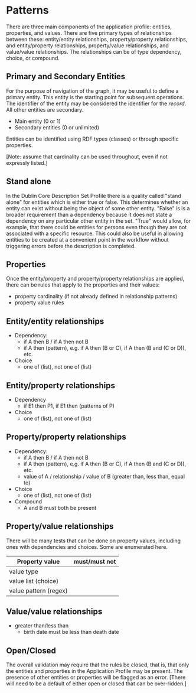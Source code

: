 # Patterns

There are three main components of the application profile: entities, properties, and values. There are five primary types of relationships between these: entity/entity relationships, property/property relationships, and entity/property relationships, property/value relationships, and value/value relationships. The relationships can be of type dependency, choice, or compound.

## Primary and Secondary Entities

For the purpose of navigation of the graph, it may be useful to define a primary entity. This entity is the starting point for subsequent operations. The identifier of the entity may be considered the identifier for the *record*. All other entities are secondary.

* Main entity (0 or 1)
* Secondary entities (0 or unlimited)

Entities can be identified using RDF types (classes) or through specific properties. 

[Note: assume that cardinality can be used throughout, even if not expressly listed.]

## Stand alone

In the Dublin Core Description Set Profile there is a quality called "stand alone" for entities which is either true or false. This determines whether an entity can exist without being the object of some other entity. "False" is is a broader requirement than a dependency because it does not state a dependency on any particular other entity in the set. "True" would allow, for example, that there could be entities for persons even though they are not associated with a specific resource. This could also be useful in allowing entities to be created at a convenient point in the workflow without triggering errors before the description is completed.

## Properties

Once the entity/property and property/property relationships are applied, there can be rules that apply to the properties and their values:
* property cardinality (if not already defined in relationship patterns)
* property value rules

## Entity/entity relationships

* Dependency: 
  * if A then B / if A then not B
  * if A then (pattern), e.g. if A then (B or C), if A then (B and (C or D)), etc.
* Choice
  * one of (list), not one of (list)

## Entity/property relationships

* Dependency
  * if E1 then P1, if E1 then (patterns of P)
* Choice
  * one of (list), not one of (list)

## Property/property relationships

* Dependency: 
  * if A then B / if A then not B
  * if A then (pattern), e.g. if A then (B or C), if A then (B and (C or D)), etc.
  * value of A / relationship / value of B (greater than, less than, equal to)
* Choice
  * one of (list), not one of (list)
* Compound
  * A and B must both be present

## Property/value relationships

There will be many tests that can be done on property values, including ones with dependencies and choices. Some are enumerated here.

| Property value | must/must not|
| -------------- | ------------ |
| value type |  |
| value list (choice) |  |
| value pattern (regex) |  |

## Value/value relationships

* greater than/less than
  * birth date must be less than death date

## Open/Closed

The overall validation may require that the rules be closed, that is, that only the entities and properties in the Application Profile may be present. The presence of other entities or properties will be flagged as an error. [There will need to be a default of either open or closed that can be over-ridden.]
